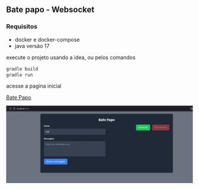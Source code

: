 ## Bate papo - Websocket

### Requisitos
- docker e docker-compose
- java versão 17

execute o projeto usando a idea, ou pelos comandos
```
gradle build
gradle run
```
acesse a pagina inicial

[Bate Papo](http://localhost:8080)

![batepapo.png](batepapo.png)
